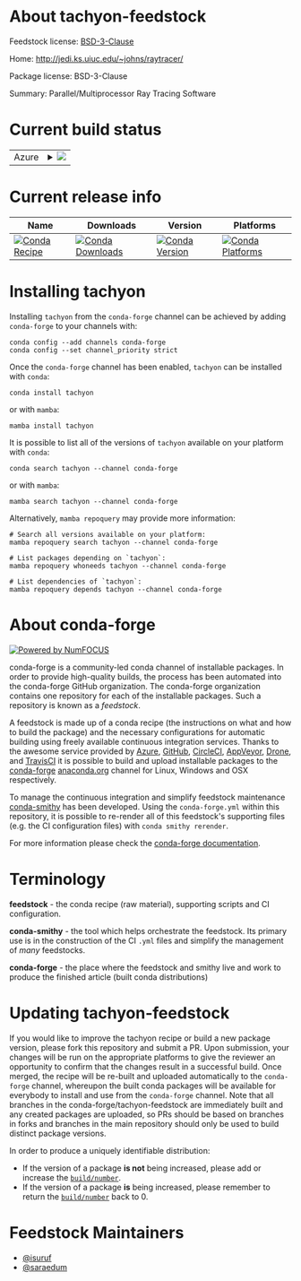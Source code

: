 About tachyon-feedstock
=======================

Feedstock license: [BSD-3-Clause](https://github.com/conda-forge/tachyon-feedstock/blob/main/LICENSE.txt)

Home: http://jedi.ks.uiuc.edu/~johns/raytracer/

Package license: BSD-3-Clause

Summary: Parallel/Multiprocessor Ray Tracing Software

Current build status
====================


<table>
    
  <tr>
    <td>Azure</td>
    <td>
      <details>
        <summary>
          <a href="https://dev.azure.com/conda-forge/feedstock-builds/_build/latest?definitionId=1989&branchName=main">
            <img src="https://dev.azure.com/conda-forge/feedstock-builds/_apis/build/status/tachyon-feedstock?branchName=main">
          </a>
        </summary>
        <table>
          <thead><tr><th>Variant</th><th>Status</th></tr></thead>
          <tbody><tr>
              <td>linux_64</td>
              <td>
                <a href="https://dev.azure.com/conda-forge/feedstock-builds/_build/latest?definitionId=1989&branchName=main">
                  <img src="https://dev.azure.com/conda-forge/feedstock-builds/_apis/build/status/tachyon-feedstock?branchName=main&jobName=linux&configuration=linux%20linux_64_" alt="variant">
                </a>
              </td>
            </tr><tr>
              <td>linux_aarch64</td>
              <td>
                <a href="https://dev.azure.com/conda-forge/feedstock-builds/_build/latest?definitionId=1989&branchName=main">
                  <img src="https://dev.azure.com/conda-forge/feedstock-builds/_apis/build/status/tachyon-feedstock?branchName=main&jobName=linux&configuration=linux%20linux_aarch64_" alt="variant">
                </a>
              </td>
            </tr><tr>
              <td>linux_ppc64le</td>
              <td>
                <a href="https://dev.azure.com/conda-forge/feedstock-builds/_build/latest?definitionId=1989&branchName=main">
                  <img src="https://dev.azure.com/conda-forge/feedstock-builds/_apis/build/status/tachyon-feedstock?branchName=main&jobName=linux&configuration=linux%20linux_ppc64le_" alt="variant">
                </a>
              </td>
            </tr><tr>
              <td>osx_64</td>
              <td>
                <a href="https://dev.azure.com/conda-forge/feedstock-builds/_build/latest?definitionId=1989&branchName=main">
                  <img src="https://dev.azure.com/conda-forge/feedstock-builds/_apis/build/status/tachyon-feedstock?branchName=main&jobName=osx&configuration=osx%20osx_64_" alt="variant">
                </a>
              </td>
            </tr><tr>
              <td>osx_arm64</td>
              <td>
                <a href="https://dev.azure.com/conda-forge/feedstock-builds/_build/latest?definitionId=1989&branchName=main">
                  <img src="https://dev.azure.com/conda-forge/feedstock-builds/_apis/build/status/tachyon-feedstock?branchName=main&jobName=osx&configuration=osx%20osx_arm64_" alt="variant">
                </a>
              </td>
            </tr>
          </tbody>
        </table>
      </details>
    </td>
  </tr>
</table>

Current release info
====================

| Name | Downloads | Version | Platforms |
| --- | --- | --- | --- |
| [![Conda Recipe](https://img.shields.io/badge/recipe-tachyon-green.svg)](https://anaconda.org/conda-forge/tachyon) | [![Conda Downloads](https://img.shields.io/conda/dn/conda-forge/tachyon.svg)](https://anaconda.org/conda-forge/tachyon) | [![Conda Version](https://img.shields.io/conda/vn/conda-forge/tachyon.svg)](https://anaconda.org/conda-forge/tachyon) | [![Conda Platforms](https://img.shields.io/conda/pn/conda-forge/tachyon.svg)](https://anaconda.org/conda-forge/tachyon) |

Installing tachyon
==================

Installing `tachyon` from the `conda-forge` channel can be achieved by adding `conda-forge` to your channels with:

```
conda config --add channels conda-forge
conda config --set channel_priority strict
```

Once the `conda-forge` channel has been enabled, `tachyon` can be installed with `conda`:

```
conda install tachyon
```

or with `mamba`:

```
mamba install tachyon
```

It is possible to list all of the versions of `tachyon` available on your platform with `conda`:

```
conda search tachyon --channel conda-forge
```

or with `mamba`:

```
mamba search tachyon --channel conda-forge
```

Alternatively, `mamba repoquery` may provide more information:

```
# Search all versions available on your platform:
mamba repoquery search tachyon --channel conda-forge

# List packages depending on `tachyon`:
mamba repoquery whoneeds tachyon --channel conda-forge

# List dependencies of `tachyon`:
mamba repoquery depends tachyon --channel conda-forge
```


About conda-forge
=================

[![Powered by
NumFOCUS](https://img.shields.io/badge/powered%20by-NumFOCUS-orange.svg?style=flat&colorA=E1523D&colorB=007D8A)](https://numfocus.org)

conda-forge is a community-led conda channel of installable packages.
In order to provide high-quality builds, the process has been automated into the
conda-forge GitHub organization. The conda-forge organization contains one repository
for each of the installable packages. Such a repository is known as a *feedstock*.

A feedstock is made up of a conda recipe (the instructions on what and how to build
the package) and the necessary configurations for automatic building using freely
available continuous integration services. Thanks to the awesome service provided by
[Azure](https://azure.microsoft.com/en-us/services/devops/), [GitHub](https://github.com/),
[CircleCI](https://circleci.com/), [AppVeyor](https://www.appveyor.com/),
[Drone](https://cloud.drone.io/welcome), and [TravisCI](https://travis-ci.com/)
it is possible to build and upload installable packages to the
[conda-forge](https://anaconda.org/conda-forge) [anaconda.org](https://anaconda.org/)
channel for Linux, Windows and OSX respectively.

To manage the continuous integration and simplify feedstock maintenance
[conda-smithy](https://github.com/conda-forge/conda-smithy) has been developed.
Using the ``conda-forge.yml`` within this repository, it is possible to re-render all of
this feedstock's supporting files (e.g. the CI configuration files) with ``conda smithy rerender``.

For more information please check the [conda-forge documentation](https://conda-forge.org/docs/).

Terminology
===========

**feedstock** - the conda recipe (raw material), supporting scripts and CI configuration.

**conda-smithy** - the tool which helps orchestrate the feedstock.
                   Its primary use is in the construction of the CI ``.yml`` files
                   and simplify the management of *many* feedstocks.

**conda-forge** - the place where the feedstock and smithy live and work to
                  produce the finished article (built conda distributions)


Updating tachyon-feedstock
==========================

If you would like to improve the tachyon recipe or build a new
package version, please fork this repository and submit a PR. Upon submission,
your changes will be run on the appropriate platforms to give the reviewer an
opportunity to confirm that the changes result in a successful build. Once
merged, the recipe will be re-built and uploaded automatically to the
`conda-forge` channel, whereupon the built conda packages will be available for
everybody to install and use from the `conda-forge` channel.
Note that all branches in the conda-forge/tachyon-feedstock are
immediately built and any created packages are uploaded, so PRs should be based
on branches in forks and branches in the main repository should only be used to
build distinct package versions.

In order to produce a uniquely identifiable distribution:
 * If the version of a package **is not** being increased, please add or increase
   the [``build/number``](https://docs.conda.io/projects/conda-build/en/latest/resources/define-metadata.html#build-number-and-string).
 * If the version of a package **is** being increased, please remember to return
   the [``build/number``](https://docs.conda.io/projects/conda-build/en/latest/resources/define-metadata.html#build-number-and-string)
   back to 0.

Feedstock Maintainers
=====================

* [@isuruf](https://github.com/isuruf/)
* [@saraedum](https://github.com/saraedum/)

